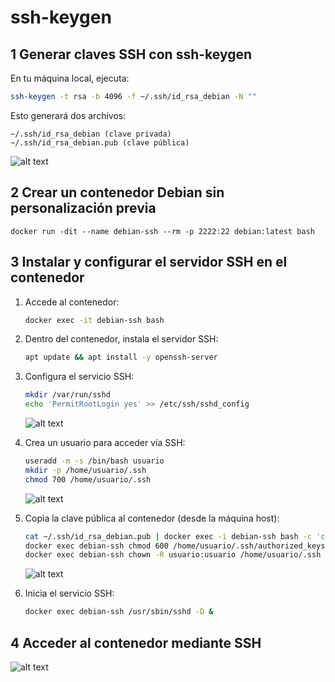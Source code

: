 # ssh-keygen

## 1 Generar claves SSH con ssh-keygen

En tu máquina local, ejecuta:

```bash
ssh-keygen -t rsa -b 4096 -f ~/.ssh/id_rsa_debian -N ""
```

Esto generará dos archivos:

    ~/.ssh/id_rsa_debian (clave privada)
    ~/.ssh/id_rsa_debian.pub (clave pública)

![alt text](images/image.png)

## 2 Crear un contenedor Debian sin personalización previa

```hash
docker run -dit --name debian-ssh --rm -p 2222:22 debian:latest bash
```

## 3 Instalar y configurar el servidor SSH en el contenedor

1. Accede al contenedor:

    ```bash
    docker exec -it debian-ssh bash
    ```

2. Dentro del contenedor, instala el servidor SSH:

    ```bash
    apt update && apt install -y openssh-server
    ```


3. Configura el servicio SSH:

    ```bash
    mkdir /var/run/sshd
    echo 'PermitRootLogin yes' >> /etc/ssh/sshd_config
    ```

    ![alt text](images/image-1.png)

4. Crea un usuario para acceder vía SSH:

    ```bash
    useradd -m -s /bin/bash usuario
    mkdir -p /home/usuario/.ssh
    chmod 700 /home/usuario/.ssh
    ```

    ![alt text](images/image-2.png)


5. Copia la clave pública al contenedor (desde la máquina host):

    ```bash
    cat ~/.ssh/id_rsa_debian.pub | docker exec -i debian-ssh bash -c 'cat >> /home/usuario/.ssh/authorized_keys'
    docker exec debian-ssh chmod 600 /home/usuario/.ssh/authorized_keys
    docker exec debian-ssh chown -R usuario:usuario /home/usuario/.ssh
    ```

    ![alt text](images/image-3.png)


6. Inicia el servicio SSH:

    ```bash
    docker exec debian-ssh /usr/sbin/sshd -D &
    ```

## 4 Acceder al contenedor mediante SSH

![alt text](images/image-4.png)

